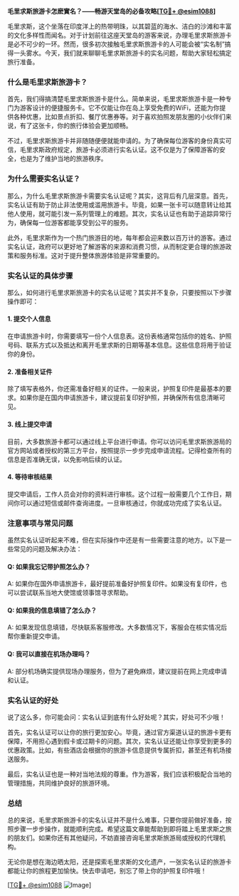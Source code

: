 **毛里求斯旅游卡怎麽實名？——畅游天堂岛的必备攻略[[TG💪+ @esim1088](https://t.me/s/esim1088)]**

毛里求斯，这个坐落在印度洋上的热带明珠，以其碧蓝的海水、洁白的沙滩和丰富的文化多样性而闻名。对于计划前往这座天堂岛的游客来说，办理毛里求斯旅游卡是必不可少的一环。然而，很多初次接触毛里求斯旅游卡的人可能会被“实名制”搞得一头雾水。今天，我们就来聊聊毛里求斯旅游卡的实名问题，帮助大家轻松搞定旅行准备。

### 什么是毛里求斯旅游卡？

首先，我们得搞清楚毛里求斯旅游卡是什么。简单来说，毛里求斯旅游卡是一种专门为游客设计的便捷服务卡。它不仅能让你在岛上享受免费的WiFi，还能为你提供各种优惠，比如景点折扣、餐厅优惠券等。对于喜欢拍照发朋友圈的小伙伴们来说，有了这张卡，你的旅行体验会更加顺畅。

不过，毛里求斯旅游卡并非随随便便就能申请的。为了确保每位游客的身份真实可信，毛里求斯政府规定，旅游卡必须进行实名认证。这不仅是为了保障游客的安全，也是为了维护当地的旅游秩序。

### 为什么需要实名认证？

那么，为什么毛里求斯旅游卡需要实名认证呢？其实，这背后有几层深意。首先，实名认证有助于防止非法使用或滥用旅游卡。毕竟，如果一张卡可以随意转让给其他人使用，就可能引发一系列管理上的难题。其次，实名认证也有助于追踪异常行为，确保每一位游客都能享受到公平的服务。

此外，毛里求斯作为一个热门旅游目的地，每年都会迎来数以百万计的游客。通过实名认证，政府可以更好地了解游客的来源和消费习惯，从而制定更合理的旅游政策和服务标准。这对于提升整体旅游体验是非常重要的。

### 实名认证的具体步骤

那么，如何进行毛里求斯旅游卡的实名认证呢？其实并不复杂，只要按照以下步骤操作即可：

#### 1. 提交个人信息

在申请旅游卡时，你需要填写一份个人信息表。这份表格通常包括你的姓名、护照号码、联系方式以及抵达和离开毛里求斯的日期等基本信息。这些信息将用于验证你的身份。

#### 2. 准备相关证件

除了填写表格外，你还需准备好相关的证件。一般来说，护照复印件是最基本的要求。如果你是在国内申请旅游卡，建议提前复印好护照，并确保所有信息清晰可见。

#### 3. 线上提交申请

目前，大多数旅游卡都可以通过线上平台进行申请。你可以访问毛里求斯旅游局的官方网站或者授权的第三方平台，按照提示一步步完成申请流程。记得检查所有的信息是否准确无误，以免影响后续的认证。

#### 4. 等待审核结果

提交申请后，工作人员会对你的资料进行审核。这个过程一般需要几个工作日，期间你可以通过短信或邮件查询进度。一旦审核通过，你就成功完成了实名认证。

### 注意事项与常见问题

虽然实名认证听起来不难，但在实际操作中还是有一些需要注意的地方。以下是一些常见的问题及解决办法：

#### Q: 如果我忘记带护照怎么办？

A: 如果你在国外申请旅游卡，最好提前准备好护照复印件。如果没有复印件，也可以尝试联系当地大使馆或领事馆寻求帮助。

#### Q: 如果我的信息填错了怎么办？

A: 如果发现信息填错，尽快联系客服修改。大多数情况下，客服会在核实情况后帮你重新提交申请。

#### Q: 我可以直接在机场办理吗？

A: 部分机场确实提供现场办理服务，但为了避免麻烦，建议提前在网上完成申请和认证。

### 实名认证的好处

说了这么多，你可能会问：实名认证到底有什么好处呢？其实，好处可不少哦！

首先，实名认证可以让你的旅行更加安心。毕竟，通过官方渠道认证的旅游卡更有保障，不用担心遇到假卡或过期卡的问题。其次，实名认证还能让你享受到更多的优惠政策。比如，有些酒店会根据你的旅游卡信息提供专属折扣，甚至还有机场接送服务。

最后，实名认证也是一种对当地法规的尊重。作为游客，我们应该积极配合当地的管理措施，共同维护良好的旅游环境。

### 总结

总的来说，毛里求斯旅游卡的实名认证并不是什么难事，只要你提前做好准备，按照步骤一步步操作，就能顺利完成。希望这篇文章能帮助到即将踏上毛里求斯之旅的朋友们。如果你还有其他疑问，不妨直接咨询毛里求斯旅游局或授权的代理机构。

无论你是想在海边晒太阳，还是探索毛里求斯的文化遗产，一张实名认证的旅游卡都能让你的旅程更加愉快。快去申请吧，别忘了带上你的护照复印件哦！

[[TG💪+ @esim1088](https://t.me/s/esim1088) ![Image](https://i.postimg.cc/4NQfJmqS/Snipaste-2025-05-13-00-14-12.png)]